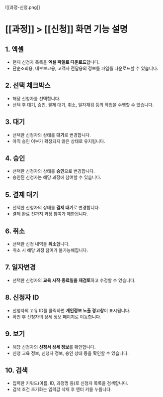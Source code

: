 
![[과정-신청.png]]

# [[과정]] > [[신청]] 화면 기능 설명

## 1. 엑셀
- 현재 신청자 목록을 **엑셀 파일로 다운로드**합니다.  
- 단순조회용, 내부보고용, 고객사 전달용의 정보를 파일를 다운로드할 수 있습니다.

## 2. 선택 체크박스
- 해당 신청자를 선택합니다.  
- 선택 후 대기, 승인, 결제 대기, 취소, 일자재검 등의 작업을 수행할 수 있습니다.

## 3. 대기
- 선택한 신청자의 상태를 **대기**로 변경합니다.  
- 아직 승인 여부가 확정되지 않은 상태로 유지됩니다.

## 4. 승인
- 선택한 신청자의 상태를 **승인**으로 변경합니다.  
- 승인된 신청자는 해당 과정에 참여할 수 있습니다.

## 5. 결제 대기
- 선택한 신청자의 상태를 **결제 대기**로 변경합니다.  
- 결제 완료 전까지 과정 참여가 제한됩니다.

## 6. 취소
- 선택한 신청 내역을 **취소**합니다.  
- 취소 시 해당 과정 참여가 불가능해집니다.

## 7. 일자변경
- 선택한 신청자의 **교육 시작·종료일을 재검토**하고 수정할 수 있습니다.

## 8. 신청자 ID
- 신청자의 고유 ID를 클릭하면 **개인정보 노출 경고창**이 표시됩니다.  
- 확인 후 신청자의 상세 정보 페이지로 이동합니다.

## 9. 보기
- 해당 신청자의 **신청서 상세 정보**를 확인합니다.  
- 신청 교육 정보, 신청자 정보, 승인 상태 등을 확인할 수 있습니다.

## 10. 검색
- 입력한 키워드(이름, ID, 과정명 등)로 신청자 목록을 검색합니다.  
- 검색 조건 초기화는 입력값 삭제 후 엔터 키를 누릅니다.
